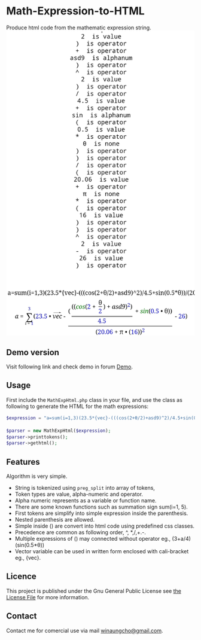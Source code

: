# Math-Expression-to-HTML

Produce html code from the mathematic expression string.
![Math-Expression-to-HTML](mathexphtml.jpg)

## Demo version

Visit following link and check demo in forum
[Demo](https://edu.structsoftlab.com/forum/).

## Usage

First include the `MathExpHtml.php` class in your file, and use the class as following to generate the HTML for the math expressions:

```php
$expression = "a=sum(i=1,3)(23.5*{vec}-(((cos(2+θ/2)+asd9)^2)/4.5+sin(0.5*θ))/(20.06+π*(16))^2-26)";

$parser = new MathExpHtml($expression);
$parser->printtokens();
$parser->gethtml();
```

## Features

Algorithm is very simple.

- String is tokenized using `preg_split` into array of tokens, 
- Token types are value, alpha-numeric and operator.
- Alpha numeric represents as a variable or function name.
- There are some known functions such as summation sign sum(i=1, 5).
- First tokens are simplify into simple expression inside the parenthesis.
- Nested parenthesis are allowed.
- Simple inside () are convert into html code using predefined css classes.
- Precedence are common as following order, ^, *,/,+.-.
- Multiple expressions of () may connected without operator eg., (3+a/4)(sin(0.5*θ))
- Vector variable can be used in written form enclosed with cali-bracket eg., {vec}.

## Licence

This project is published under the Gnu General Public License see [the License File](LICENSE) for more information.

## Contact

Contact me for comercial use via mail winaungcho@gmail.com.
